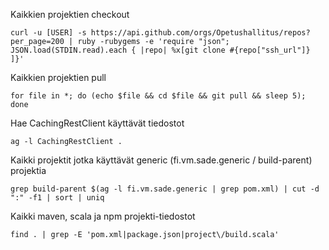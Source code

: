 Kaikkien projektien checkout

    curl -u [USER] -s https://api.github.com/orgs/Opetushallitus/repos?per_page=200 | ruby -rubygems -e 'require "json"; JSON.load(STDIN.read).each { |repo| %x[git clone #{repo["ssh_url"]} ]}'

Kaikkien projektien pull

    for file in *; do (echo $file && cd $file && git pull && sleep 5); done

Hae CachingRestClient käyttävät tiedostot

    ag -l CachingRestClient .

Kaikki projektit jotka käyttävät generic (fi.vm.sade.generic / build-parent) projektia

    grep build-parent $(ag -l fi.vm.sade.generic | grep pom.xml) | cut -d ":" -f1 | sort | uniq

Kaikki maven, scala ja npm projekti-tiedostot

    find . | grep -E 'pom.xml|package.json|project\/build.scala'
